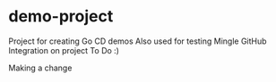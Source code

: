 demo-project
============

Project for creating Go CD demos
Also used for testing Mingle GitHub Integration on project To Do :)

Making a change

